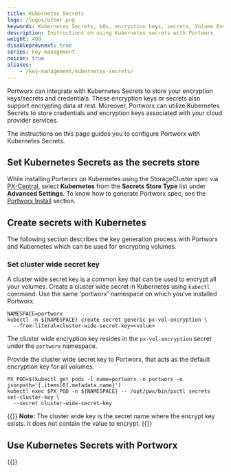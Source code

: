 ```yaml
---
title: Kubernetes Secrets
logo: /logos/other.png
keywords: Kubernetes Secrets, k8s, encryption keys, secrets, Volume Encryption, Cloud Credentials, secret store
description: Instructions on using Kubernetes secrets with Portworx
weight: 400
disableprevnext: true
series: key-management
noicon: true
aliases:
    - /key-management/kubernetes-secrets/
---
```

Portworx can integrate with Kubernetes Secrets to store your encryption keys/secrets and credentials. These encryption keys or secrets also support encrypting data at rest. Moreover, Portworx can utilize Kubernetes Secrets to store credentials and encryption keys associated with your cloud provider services.

The instructions on this page guides you to configure Portworx with Kubernetes Secrets. 



## Set Kubernetes Secrets as the secrets store

While installing Portworx on Kubernetes using the StorageCluster spec via [PX-Central](https://central.portworx.com), select **Kubernetes** from the **Secrets Store Type** list under **Advanced Settings**. To know how to generate Portworx spec, see the [Portworx Install](/install-portworx/) section.



## Create secrets with Kubernetes

The following section describes the key generation process with Portworx and Kubernetes which can be used for encrypting volumes.

### Set cluster wide secret key

A cluster wide secret key is a common key that can be used to encrypt all your volumes. Create a cluster wide secret in Kubernetes using `kubectl` command. Use the same 'portworx' namespace on which you've installed Portworx.

```text
NAMESPACE=portworx
kubectl -n ${NAMESPACE} create secret generic px-vol-encryption \
  --from-literal=cluster-wide-secret-key=<value>
```

The cluster wide encryption key resides in the `px-vol-encryption` secret under the `portworx` namespace. 

Provide the cluster wide secret key to Portworx, that acts as the default encryption key for all volumes.

```text
PX_POD=$(kubectl get pods -l name=portworx -n portworx -o jsonpath='{.items[0].metadata.name}')
kubectl exec $PX_POD -n ${NAMESPACE} -- /opt/pwx/bin/pxctl secrets set-cluster-key \
  --secret cluster-wide-secret-key
```
{{<info>}}
**Note:** The cluster wide key is the secret name where the encrypt key exists.  It does not contain the value to encrypt.
{{</info>}}




## Use Kubernetes Secrets with Portworx

{{<homelist series="kubernetes-secret-uses">}}
